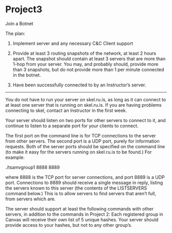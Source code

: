 # Project3
Join a Botnet

The plan:
1. Implement server and any necessary C&C Client support

2. Provide at least 3 routing snapshots of the network, at least 2 hours apart. The snapshot should contain at least 3 servers that are more than 1-hop from your server. You may, and probably should, provide more than 3 snapshots, but do not provide more than 1 per minute connected in the botnet.

3. Have been successfully connected to by an Instructor’s server.

--------

You do not have to run your server on skel.ru.is, as long as it can connect to at least one server that is running on skel.ru.is. If you are having problems connecting to skel, contact an Instructor in the first week.

Your server should listen on two ports for other servers to connect to it, and continue to listen to a separate port for your clients to connect.

The first port on the command line is for TCP connections to the server from other servers. The second port is a UDP port, purely for information requests. Both of the server ports should be specified on the command line (to make it easy for the servers running on skel.ru.is to be found.) For example:

./tsamvgroup1 8888 8889

where 8888 is the TCP port for server connections, and port 8889 is a UDP port. Connections to 8889 should receive a single message in reply, listing the servers known to this server (the contents of the LISTSERVERS command below.) This is to allow servers to find servers that aren’t full, from servers which are.

The server should support at least the following commands with other servers, in addition to the commands in Project 2:
Each registered group in Canvas will receive their own list of 5 unique hashes. Your server should provide access to your hashes, but not to any other group’s.
